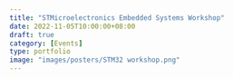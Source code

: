 ```yaml
---
title: "STMicroelectronics Embedded Systems Workshop"
date: 2022-11-05T10:00:00+08:00
draft: true
category: [Events]
type: portfolio
image: "images/posters/STM32 workshop.png"
---
```


